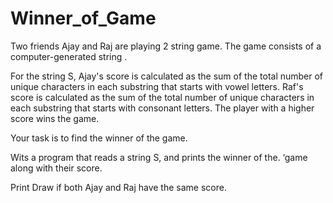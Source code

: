 # Winner_of_Game

Two friends Ajay and Raj are playing 2 string game. The game
consists of a computer-generated string .

For the string S, Ajay's score is calculated as the sum of the total
number of unique characters in each substring that starts with vowel
letters. Raf's score is calculated as the sum of the total number of
unique characters in each substring that starts with consonant
letters. The player with a higher score wins the game.

Your task is to find the winner of the game.

Wits a program that reads a string S, and prints the winner of the.
‘game along with their score.

Print Draw if both Ajay and Raj have the same score.
